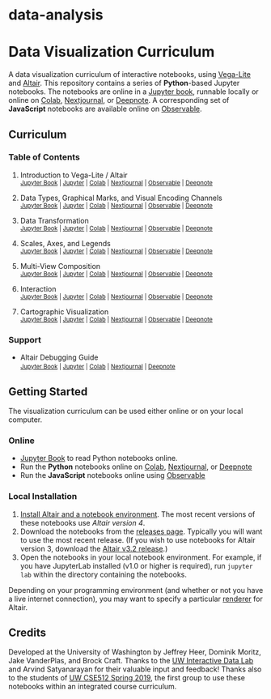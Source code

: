 # data-analysis

# Data Visualization Curriculum

A data visualization curriculum of interactive notebooks, using [Vega-Lite](https://vega.github.io/vega-lite/) and [Altair](https://altair-viz.github.io/). This repository contains a series of **Python**-based Jupyter notebooks. The notebooks are online in a [Jupyter book](https://uwdata.github.io/visualization-curriculum/intro.html), runnable locally or online on [Colab](https://colab.research.google.com/github/uwdata/visualization-curriculum), [Nextjournal](https://github.nextjournal.com/uwdata/visualization-curriculum), or [Deepnote](https://deepnote.com/launch?url=https://github.com/uwdata/visualization-curriculum/blob/master/altair_introduction.ipynb). A corresponding set of **JavaScript** notebooks are available online on [Observable](https://observablehq.com/@uwdata/data-visualization-curriculum).

## Curriculum

### Table of Contents

1. Introduction to Vega-Lite / Altair<br/>
   <small>
     [Jupyter Book](https://uwdata.github.io/visualization-curriculum/altair_introduction.html) |
     [Jupyter](https://github.com/uwdata/visualization-curriculum/blob/master/altair_introduction.ipynb) |
     [Colab](https://colab.research.google.com/github/uwdata/visualization-curriculum/blob/master/altair_introduction.ipynb) |
     [Nextjournal](https://github.nextjournal.com/uwdata/visualization-curriculum/blob/master/altair_introduction.ipynb) |
     [Observable](https://observablehq.com/@uwdata/introduction-to-vega-lite) |
     [Deepnote](https://deepnote.com/launch?url=https://github.com/uwdata/visualization-curriculum/blob/master/altair_introduction.ipynb)
   </small>

2. Data Types, Graphical Marks, and Visual Encoding Channels<br/>
   <small>
     [Jupyter Book](https://uwdata.github.io/visualization-curriculum/altair_marks_encoding.html) |
     [Jupyter](https://github.com/uwdata/visualization-curriculum/blob/master/altair_marks_encoding.ipynb) |
     [Colab](https://colab.research.google.com/github/uwdata/visualization-curriculum/blob/master/altair_marks_encoding.ipynb) |
     [Nextjournal](https://github.nextjournal.com/uwdata/visualization-curriculum/blob/master/altair_marks_encoding.ipynb) |
     [Observable](https://observablehq.com/@uwdata/data-types-graphical-marks-and-visual-encoding-channels) |
     [Deepnote](https://deepnote.com/launch?url=https://github.com/uwdata/visualization-curriculum/blob/master/altair_marks_encoding.ipynb)
   </small>

3. Data Transformation<br/>
   <small>
     [Jupyter Book](https://uwdata.github.io/visualization-curriculum/altair_data_transformation.html) |
     [Jupyter](https://github.com/uwdata/visualization-curriculum/blob/master/altair_data_transformation.ipynb) |
     [Colab](https://colab.research.google.com/github/uwdata/visualization-curriculum/blob/master/altair_data_transformation.ipynb) |
     [Nextjournal](https://github.nextjournal.com/uwdata/visualization-curriculum/blob/master/altair_data_transformation.ipynb) |
     [Observable](https://observablehq.com/@uwdata/data-transformation) |
     [Deepnote](https://deepnote.com/launch?url=https://github.com/uwdata/visualization-curriculum/blob/master/altair_data_transformation.ipynb)
   </small>

4. Scales, Axes, and Legends<br/>
   <small>
     [Jupyter Book](https://uwdata.github.io/visualization-curriculum/altair_scales_axes_legends.html) |
     [Jupyter](https://github.com/uwdata/visualization-curriculum/blob/master/altair_scales_axes_legends.ipynb) |
     [Colab](https://colab.research.google.com/github/uwdata/visualization-curriculum/blob/master/altair_scales_axes_legends.ipynb) |
     [Nextjournal](https://github.nextjournal.com/uwdata/visualization-curriculum/blob/master/altair_scales_axes_legends.ipynb) |
     [Observable](https://observablehq.com/@uwdata/scales-axes-and-legends) |
     [Deepnote](https://deepnote.com/launch?url=https://github.com/uwdata/visualization-curriculum/blob/master/altair_scales_axes_legends.ipynb)
   </small>

5. Multi-View Composition<br/>
   <small>
     [Jupyter Book](https://uwdata.github.io/visualization-curriculum/altair_view_composition.html) |
     [Jupyter](https://github.com/uwdata/visualization-curriculum/blob/master/altair_view_composition.ipynb) |
     [Colab](https://colab.research.google.com/github/uwdata/visualization-curriculum/blob/master/altair_view_composition.ipynb) |
     [Nextjournal](https://github.nextjournal.com/uwdata/visualization-curriculum/blob/master/altair_view_composition.ipynb) |
     [Observable](https://observablehq.com/@uwdata/multi-view-composition) |
     [Deepnote](https://deepnote.com/launch?url=https://github.com/uwdata/visualization-curriculum/blob/master/altair_view_composition.ipynb)
   </small>

6. Interaction<br/>
   <small>
     [Jupyter Book](https://uwdata.github.io/visualization-curriculum/altair_interaction.html) |
     [Jupyter](https://github.com/uwdata/visualization-curriculum/blob/master/altair_interaction.ipynb) |
     [Colab](https://colab.research.google.com/github/uwdata/visualization-curriculum/blob/master/altair_interaction.ipynb) |
     [Nextjournal](https://github.nextjournal.com/uwdata/visualization-curriculum/blob/master/altair_interaction.ipynb) |
     [Observable](https://observablehq.com/@uwdata/interaction) |
     [Deepnote](https://deepnote.com/launch?url=https://github.com/uwdata/visualization-curriculum/blob/master/altair_interaction.ipynb)
   </small>

7. Cartographic Visualization<br/>
   <small>
     [Jupyter Book](https://uwdata.github.io/visualization-curriculum/altair_cartographic.html) |
     [Jupyter](https://github.com/uwdata/visualization-curriculum/blob/master/altair_cartographic.ipynb) |
     [Colab](https://colab.research.google.com/github/uwdata/visualization-curriculum/blob/master/altair_cartographic.ipynb) |
     [Nextjournal](https://github.nextjournal.com/uwdata/visualization-curriculum/blob/master/altair_cartographic.ipynb) |
     [Observable](https://observablehq.com/@uwdata/cartographic-visualization) |
     [Deepnote](https://deepnote.com/launch?url=https://github.com/uwdata/visualization-curriculum/blob/master/altair_cartographic.ipynb)
   </small>

### Support

- Altair Debugging Guide<br/>
  <small>
     [Jupyter Book](https://uwdata.github.io/visualization-curriculum/altair_debugging.html) |
     [Jupyter](https://github.com/uwdata/visualization-curriculum/blob/master/altair_debugging.ipynb) |
     [Colab](https://colab.research.google.com/github/uwdata/visualization-curriculum/blob/master/altair_debugging.ipynb) |
     [Nextjournal](https://github.nextjournal.com/uwdata/visualization-curriculum/blob/master/altair_debugging.ipynb) |
     [Deepnote](https://deepnote.com/launch?url=https://github.com/uwdata/visualization-curriculum/blob/master/altair_debugging.ipynb)
  </small>

## Getting Started

The visualization curriculum can be used either online or on your local computer.

### Online

- [Jupyter Book](https://uwdata.github.io/visualization-curriculum/) to read Python notebooks online.
- Run the **Python** notebooks online on [Colab](https://colab.research.google.com/github/uwdata/visualization-curriculum/), [Nextjournal](https://github.nextjournal.com/uwdata/visualization-curriculum/), or [Deepnote](https://deepnote.com/launch?url=https://github.com/uwdata/visualization-curriculum/blob/master/altair_introduction.ipynb)
- Run the **JavaScript** notebooks online using [Observable](https://observablehq.com/collection/@uwdata/visualization-curriculum)

### Local Installation

1. [Install Altair and a notebook environment](https://altair-viz.github.io/getting_started/installation.html). The most recent versions of these notebooks use _Altair version 4_.
2. Download the notebooks from the [releases page](https://github.com/uwdata/visualization-curriculum/releases). Typically you will want to use the most recent release.  (If you wish to use notebooks for Altair version 3, download the [Altair v3.2 release](https://github.com/uwdata/visualization-curriculum/releases/tag/altair-v3).)
3. Open the notebooks in your local notebook environment. For example, if you have JupyterLab installed (v1.0 or higher is required), run `jupyter lab` within the directory containing the notebooks.

Depending on your programming environment (and whether or not you have a live internet connection), you may want to specify a particular [renderer](https://altair-viz.github.io/user_guide/display_frontends.html) for Altair.

## Credits

Developed at the University of Washington by Jeffrey Heer, Dominik Moritz, Jake VanderPlas, and Brock Craft. Thanks to the [UW Interactive Data Lab](https://idl.cs.washington.edu/) and Arvind Satyanarayan for their valuable input and feedback! Thanks also to the students of [UW CSE512 Spring 2019](https://courses.cs.washington.edu/courses/cse512/19sp/), the first group to use these notebooks within an integrated course curriculum.
